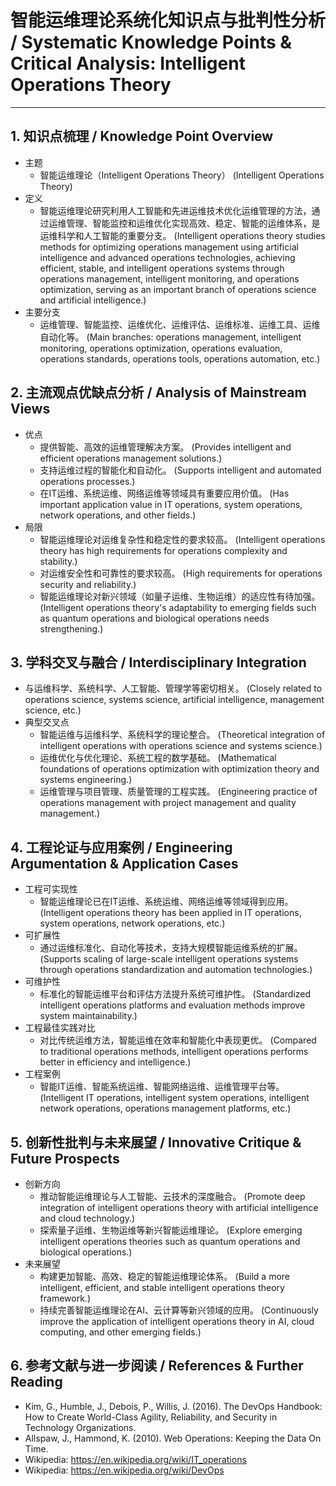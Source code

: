# 智能运维理论系统化知识点与批判性分析 / Systematic Knowledge Points & Critical Analysis: Intelligent Operations Theory

---

## 1. 知识点梳理 / Knowledge Point Overview

- 主题
  - 智能运维理论（Intelligent Operations Theory）
      (Intelligent Operations Theory)
- 定义
  - 智能运维理论研究利用人工智能和先进运维技术优化运维管理的方法，通过运维管理、智能监控和运维优化实现高效、稳定、智能的运维体系，是运维科学和人工智能的重要分支。
      (Intelligent operations theory studies methods for optimizing operations management using artificial intelligence and advanced operations technologies, achieving efficient, stable, and intelligent operations systems through operations management, intelligent monitoring, and operations optimization, serving as an important branch of operations science and artificial intelligence.)
- 主要分支
  - 运维管理、智能监控、运维优化、运维评估、运维标准、运维工具、运维自动化等。
      (Main branches: operations management, intelligent monitoring, operations optimization, operations evaluation, operations standards, operations tools, operations automation, etc.)

## 2. 主流观点优缺点分析 / Analysis of Mainstream Views

- 优点
  - 提供智能、高效的运维管理解决方案。
      (Provides intelligent and efficient operations management solutions.)
  - 支持运维过程的智能化和自动化。
      (Supports intelligent and automated operations processes.)
  - 在IT运维、系统运维、网络运维等领域具有重要应用价值。
      (Has important application value in IT operations, system operations, network operations, and other fields.)
- 局限
  - 智能运维理论对运维复杂性和稳定性的要求较高。
      (Intelligent operations theory has high requirements for operations complexity and stability.)
  - 对运维安全性和可靠性的要求较高。
      (High requirements for operations security and reliability.)
  - 智能运维理论对新兴领域（如量子运维、生物运维）的适应性有待加强。
      (Intelligent operations theory's adaptability to emerging fields such as quantum operations and biological operations needs strengthening.)

## 3. 学科交叉与融合 / Interdisciplinary Integration

- 与运维科学、系统科学、人工智能、管理学等密切相关。
  (Closely related to operations science, systems science, artificial intelligence, management science, etc.)
- 典型交叉点
  - 智能运维与运维科学、系统科学的理论整合。
      (Theoretical integration of intelligent operations with operations science and systems science.)
  - 运维优化与优化理论、系统工程的数学基础。
      (Mathematical foundations of operations optimization with optimization theory and systems engineering.)
  - 运维管理与项目管理、质量管理的工程实践。
      (Engineering practice of operations management with project management and quality management.)

## 4. 工程论证与应用案例 / Engineering Argumentation & Application Cases

- 工程可实现性
  - 智能运维理论已在IT运维、系统运维、网络运维等领域得到应用。
      (Intelligent operations theory has been applied in IT operations, system operations, network operations, etc.)
- 可扩展性
  - 通过运维标准化、自动化等技术，支持大规模智能运维系统的扩展。
      (Supports scaling of large-scale intelligent operations systems through operations standardization and automation technologies.)
- 可维护性
  - 标准化的智能运维平台和评估方法提升系统可维护性。
      (Standardized intelligent operations platforms and evaluation methods improve system maintainability.)
- 工程最佳实践对比
  - 对比传统运维方法，智能运维在效率和智能化中表现更优。
      (Compared to traditional operations methods, intelligent operations performs better in efficiency and intelligence.)
- 工程案例
  - 智能IT运维、智能系统运维、智能网络运维、运维管理平台等。
      (Intelligent IT operations, intelligent system operations, intelligent network operations, operations management platforms, etc.)

## 5. 创新性批判与未来展望 / Innovative Critique & Future Prospects

- 创新方向
  - 推动智能运维理论与人工智能、云技术的深度融合。
      (Promote deep integration of intelligent operations theory with artificial intelligence and cloud technology.)
  - 探索量子运维、生物运维等新兴智能运维理论。
      (Explore emerging intelligent operations theories such as quantum operations and biological operations.)
- 未来展望
  - 构建更加智能、高效、稳定的智能运维理论体系。
      (Build a more intelligent, efficient, and stable intelligent operations theory framework.)
  - 持续完善智能运维理论在AI、云计算等新兴领域的应用。
      (Continuously improve the application of intelligent operations theory in AI, cloud computing, and other emerging fields.)

## 6. 参考文献与进一步阅读 / References & Further Reading

- Kim, G., Humble, J., Debois, P., Willis, J. (2016). The DevOps Handbook: How to Create World-Class Agility, Reliability, and Security in Technology Organizations.
- Allspaw, J., Hammond, K. (2010). Web Operations: Keeping the Data On Time.
- Wikipedia: <https://en.wikipedia.org/wiki/IT_operations>
- Wikipedia: <https://en.wikipedia.org/wiki/DevOps>
